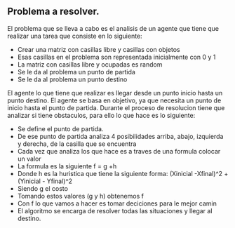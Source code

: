 ## Problema a resolver.

El problema que se lleva a cabo es el analisis de un agente que tiene que realizar una tarea que consiste en lo siguiente:
- Crear una matriz con casillas libre y casillas con objetos
- Esas casillas en el problema son representada inicialmente con 0 y 1
- La matriz con casillas libre y ocupadas es random 
- Se le da al problema un punto de partida
- Se le da al problema un punto destino

El agente lo que tiene que realizar es llegar desde un punto inicio hasta un punto destino.
El agente se basa en objetivo, ya que necesita un punto de inicio hasta el punto de partida.
Durante el proceso de resolucion tiene que analizar si tiene obstaculos, para ello lo que hace es lo siguiente:
- Se define el punto de partida.
- De ese punto de partida analiza 4 posibilidades arriba, abajo, izquierda y derecha, de la casilla que se encuentra
- Cada vez que analiza los que hace es a traves de una formula colocar un valor
- La formula es la siguiente f = g +h
- Donde h es la huristica que tiene la siguiente forma: (Xinicial -Xfinal)^2 + (Yinicial - Yfinal)^2
- Siendo g el costo
- Tomando estos valores (g y h) obtenemos f
- Con f lo que vamos a hacer es tomar deciciones para le mejor camin
- El algoritmo se encarga de resolver todas las situaciones y llegar al destino.
